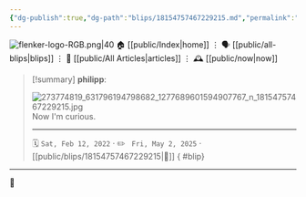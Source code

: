 ```yaml
---
{"dg-publish":true,"dg-path":"blips/18154757467229215.md","permalink":"/blips/18154757467229215/","title":"philipp on instagram @ 2022-02-12"}
---
```



<div class="transclusion internal-embed is-loaded"><div class="markdown-embed">




![flenker-logo-RGB.png|40](/img/user/attachments/flenker-logo-RGB.png)
🏠 [[public/Index\|home]]  ⋮ 🗣️ [[public/all-blips\|blips]] ⋮  📝 [[public/All Articles\|articles]]  ⋮ 🕰️ [[public/now\|now]]


</div></div>


> [!summary] **philipp**:
>
> ![273774819_631796194798682_1277689601594907767_n_18154757467229215.jpg](/img/user/attachments/273774819_631796194798682_1277689601594907767_n_18154757467229215.jpg)
> Now I'm curious.
> - - -
>
> 🗓️ <code>Sat, Feb 12, 2022</code>  · ✏️ <code> Fri, May 2, 2025</code>  · [[public/blips/18154757467229215\|🔗]]
{ #blip}


- - -

 👾
